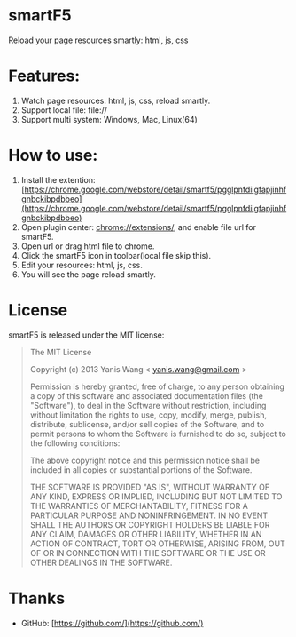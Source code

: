 smartF5
==============

Reload your page resources smartly: html, js, css

Features:
==============

1. Watch page resources: html, js, css, reload smartly.
2. Support local file: file://
3. Support multi system: Windows, Mac, Linux(64)

How to use:
========================

1. Install the extention: [https://chrome.google.com/webstore/detail/smartf5/pgglpnfdiigfapjinhfgnbckibpdbbeo](https://chrome.google.com/webstore/detail/smartf5/pgglpnfdiigfapjinhfgnbckibpdbbeo)
2. Open plugin center: [chrome://extensions/](chrome://extensions/), and enable file url for smartF5.
3. Open url or drag html file to chrome.
4. Click the smartF5 icon in toolbar(local file skip this).
5. Edit your resources: html, js, css.
6. You will see the page reload smartly.

License
================

smartF5 is released under the MIT license:

> The MIT License
>
> Copyright (c) 2013 Yanis Wang \< yanis.wang@gmail.com \>
>
> Permission is hereby granted, free of charge, to any person obtaining a copy
> of this software and associated documentation files (the "Software"), to deal
> in the Software without restriction, including without limitation the rights
> to use, copy, modify, merge, publish, distribute, sublicense, and/or sell
> copies of the Software, and to permit persons to whom the Software is
> furnished to do so, subject to the following conditions:
>
> The above copyright notice and this permission notice shall be included in
> all copies or substantial portions of the Software.
>
> THE SOFTWARE IS PROVIDED "AS IS", WITHOUT WARRANTY OF ANY KIND, EXPRESS OR
> IMPLIED, INCLUDING BUT NOT LIMITED TO THE WARRANTIES OF MERCHANTABILITY,
> FITNESS FOR A PARTICULAR PURPOSE AND NONINFRINGEMENT. IN NO EVENT SHALL THE
> AUTHORS OR COPYRIGHT HOLDERS BE LIABLE FOR ANY CLAIM, DAMAGES OR OTHER
> LIABILITY, WHETHER IN AN ACTION OF CONTRACT, TORT OR OTHERWISE, ARISING FROM,
> OUT OF OR IN CONNECTION WITH THE SOFTWARE OR THE USE OR OTHER DEALINGS IN
> THE SOFTWARE.

Thanks
================

* GitHub: [https://github.com/](https://github.com/)